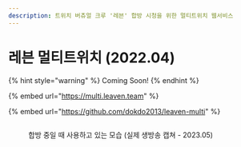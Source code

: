 ```yaml
---
description: 트위치 버츄얼 크루 '레븐' 합방 시청을 위한 멀티트위치 웹서비스
---
```


# 레븐 멀티트위치 (2022.04)

{% hint style="warning" %}
Coming Soon!
{% endhint %}



{% embed url="https://multi.leaven.team" %}

{% embed url="https://github.com/dokdo2013/leaven-multi" %}

<figure><img src="../../.gitbook/assets/스크린샷 2022-05-25 20.34.20.png" alt=""><figcaption><p>합방 중일 때 사용하고 있는 모습 (실제 생방송 캡쳐 - 2023.05)</p></figcaption></figure>

